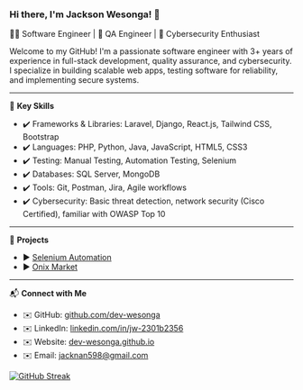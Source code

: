 ### Hi there, I'm Jackson Wesonga! 👋  
👨‍💻 Software Engineer | 🧪 QA Engineer | 🔐 Cybersecurity Enthusiast  

Welcome to my GitHub! I'm a passionate software engineer with 3+ years of experience in full-stack development, quality assurance, and cybersecurity. I specialize in building scalable web apps, testing software for reliability, and implementing secure systems.  

---

🌟 **Key Skills**  
- ✔️ Frameworks & Libraries: Laravel, Django, React.js, Tailwind CSS, Bootstrap  
- ✔️ Languages: PHP, Python, Java, JavaScript, HTML5, CSS3  
- ✔️ Testing: Manual Testing, Automation Testing, Selenium  
- ✔️ Databases: SQL Server, MongoDB  
- ✔️ Tools: Git, Postman, Jira, Agile workflows  
- ✔️ Cybersecurity: Basic threat detection, network security (Cisco Certified), familiar with OWASP Top 10  

---

🚀 **Projects**  
- ▶️ [Selenium Automation](https://github.com/dev-wesonga/selenium-automation)  
- ▶️ [Onix Market](https://onix-market.com/)  

---

📬 **Connect with Me**  
- ✉️ GitHub: [github.com/dev-wesonga](https://github.com/dev-wesonga)  
- ✉️ LinkedIn: [linkedin.com/in/jw-2301b2356](https://www.linkedin.com/in/jw-2301b2356)  
- ✉️ Website: [dev-wesonga.github.io](https://dev-wesonga.github.io)  
- ✉️ Email: jacknan598@gmail.com  


[![GitHub Streak](https://streak-stats.demolab.com/?user=dev-wesonga)](https://git.io/streak-stats)
